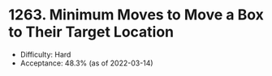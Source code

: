 # 1263. Minimum Moves to Move a Box to Their Target Location
- Difficulty: Hard
- Acceptance: 48.3% (as of 2022-03-14)
